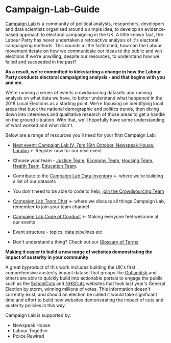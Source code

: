 # Campaign-Lab-Guide

[Campaign Lab](https://www.campaignlab.london/) is a community of political analysts, researchers, developers and data scientists organised around a simple idea, to develop an evidence-based approach to electoral campaigning in the UK. A little known fact, the Labour Party has never undertaken a retroactive analysis of it's electoral campaigning methods. This sounds a little farfetched, how can the Labour movement iterate on how we communicate our ideas to the public and win elections if we're unwilling, despite our resources, to understand how we failed and succeeded in the past?

**As a result, we're committed to kickstarting a change in how the Labour Party conducts electoral campaigning analysis - and that begins with you and me.**

We're running a series of events crowdsourcing datasets and running analysis on what data we have, to better understand what happened in the 2018 Local Elections as a starting point. We're focusing on identifying local areas that buck the national demographic and politics trends, then diving down into interviews and qualitative research of those areas to get a handle on the ground situation. With that, we'll hopefully have some understanding of what worked and what didn't.

Below are a range of resources you'll need for your first Campaign Lab:

* [Next event: Campaign Lab IV, 7pm 16th October, Newspeak House, London](https://www.eventbrite.co.uk/e/campaign-lab-iv-modelling-the-impact-of-austerity-on-election-results-tickets-50132375284) <- Register now for our next event

* Choose your team - [Justice Team](https://docs.google.com/document/d/1VLdr454F_SxgN7iudp7sUnerfSpWkzDZN5q-kKFaqkw/edit?usp=sharing), [Economy Team](https://docs.google.com/document/d/1nFnKiCBrrhWSSp6zM5PMq8UvCILt63JxgqyYd-GSkzU/edit?usp=sharing), [Housing Team](https://docs.google.com/document/d/1HblW708CC34P8jzgf3mwaSNop0d_8WFkq7sEZGfjfIw/edit?usp=sharing), [Health Team](https://docs.google.com/document/d/1MufM_YI1YnMNv-m1g_bpcKrpKJYPXV-PtM2SNq3DQAM/edit?usp=sharing), [Education Team](https://docs.google.com/document/d/1s8XecY8IZizGA_hiCzEwji8VGI-QnW1DCgy6kqlYktk/edit?usp=sharing).

* Contribute to the [Campaign Lab Data Inventory](https://docs.google.com/spreadsheets/d/1s5zWhdXi0-YBUMkK2Le3cfENBsfc29vOnFhnfn8N6dU/edit#gid=0) <- where we're building a list of our datasets

* You don't need to be able to code to help, [join the Crowdsourcing Team](https://docs.google.com/document/d/1dKbcxUPmZZOXBHBghss8z0G1WzBY0IHEb_GnkK0gu9g/edit?usp=sharing)

* [Campaign Lab Team Chat](https://campaignlabhq.slack.com/) <- where we discuss all things Campaign Lab, remember to join your team channel

* [Campaign Lab Code of Conduct](https://github.com/CampaignLab/Campaign-Lab-Guide/blob/master/CL%20Code%20of%20Conduct.md) <- Making everyone feel welcome at our events

* Event structure - topics, data pipelines etc

* Don't understand a thing? Check out our [Glossary of Terms](https://docs.google.com/document/d/1_7S-3v-HHpjbyR0sG-MXrWfXcQdrXaU0bSHhnpYACAU/edit?usp=sharing)


**Making it easier to build a new range of websites demonstrating the impact of austerity in your community**

A great byproduct of this work includes building the UK's first comprehensive austerity impact dataset that groups like [Outlandish](https://outlandish.com/) and others are able to quickly build into actionable portals to engage the public such as the [SchoolCuts](https://schoolcuts.org.uk/#!/) and [NHSCuts](http://nhscuts.org.uk/) websites that took last year's General Election by storm, winning millions of votes. This information doesn't currently exist, and should an election be called it would take significant time and effort to build new websites demonstrating the impact of cuts and austerity policies in this way.

Campaign Lab is supported by:

* Newspeak House 
* Labour Together
* Police Rewired
